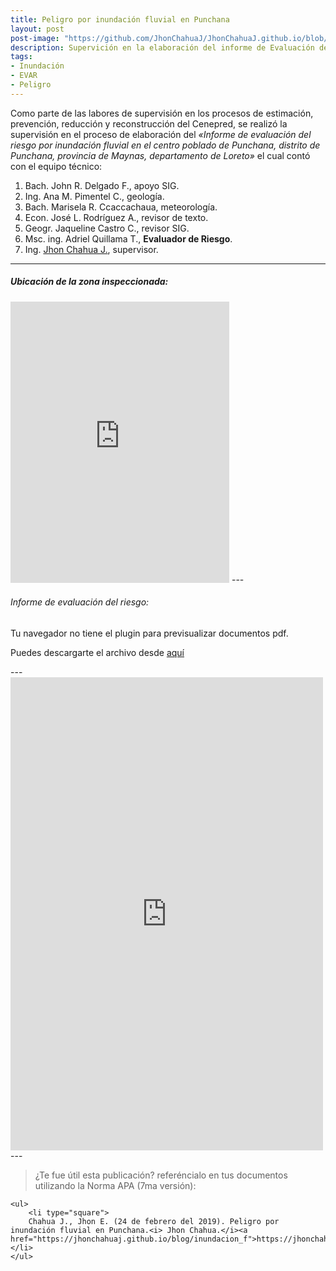 ```yaml
---
title: Peligro por inundación fluvial en Punchana
layout: post
post-image: "https://github.com/JhonChahuaJ/JhonChahuaJ.github.io/blob/master/_data/03-1.jpg?raw=true"
description: Supervición en la elaboración del informe de Evaluación del Riesgo por inundación fluvial en Punchana.
tags:
- Inundación
- EVAR
- Peligro
---
```

Como parte de las labores de supervisión en los procesos de estimación, prevención, reducción y reconstrucción del Cenepred, se realizó la supervisión en el proceso de elaboración del <i>«Informe de evaluación del riesgo por inundación fluvial en el centro poblado de Punchana, distrito de Punchana, provincia de Maynas, departamento de Loreto»</i> el cual contó con el equipo técnico:
1. Bach. John R. Delgado F., apoyo SIG.
2. Ing. Ana M. Pimentel C., geología.
3. Bach. Marisela R. Ccaccachaua, meteorología.
4. Econ. José L. Rodríguez A., revisor de texto.
5. Geogr. Jaqueline Castro C., revisor SIG.
6. Msc. ing. Adriel Quillama T., <b>Evaluador de Riesgo</b>.
7. Ing. [Jhon Chahua J.](https://www.facebook.com/jhon.chahua.902), supervisor.

---
##### Ubicación de la zona inspeccionada:
<iframe src="https://www.google.com/maps/embed?pb=!1m18!1m12!1m3!1d27579.39127295144!2d-73.26224349247815!3d-3.7257703952768693!2m3!1f0!2f0!3f0!3m2!1i1024!2i768!4f13.1!3m3!1m2!1s0x91ea1a95b79906f3%3A0x4f7ebf4fab77e8bc!2sPunchana%2C%20Iquitos!5e1!3m2!1ses-419!2spe!4v1625525688472!5m2!1ses-419!2spe" width="350" height="450" style="border:0;" allowfullscreen="" loading="lazy"></iframe>
---



###### Informe de evaluación del riesgo:
<object data="http://sigrid.cenepred.gob.pe/sigridv3/storage/biblioteca//6460_informe-de-evaluacion-del-riesgo-por-lluvias-en-el-centro-poblado-de-punchana.pdf" type="application/pdf" width="400" height="600">

<p>Tu navegador no tiene el plugin para previsualizar documentos pdf.</p>
<p>Puedes descargarte el archivo desde <a href="myfile.pdf">aquí</a></p>

</object>
---

<iframe src="https://www.facebook.com/plugins/post.php?href=https%3A%2F%2Fwww.facebook.com%2Fjhon.chahua.902%2Fposts%2F349666645881130&show_text=true&width=500" width="500" height="757" style="border:none;overflow:hidden" scrolling="no" frameborder="0" allowfullscreen="true" allow="autoplay; clipboard-write; encrypted-media; picture-in-picture; web-share"></iframe>
---

> ¿Te fue útil esta publicación? referéncialo en tus documentos utilizando la Norma APA (7ma versión):
> <div style="text-align: left">
    <ul>
        <li type="square">
        Chahua J., Jhon E. (24 de febrero del 2019). Peligro por inundación fluvial en Punchana.<i> Jhon Chahua.</i><a href="https://jhonchahuaj.github.io/blog/inundacion_f">https://jhonchahuaj.github.io/blog/inundacion_f</a>.</li>
    </ul>